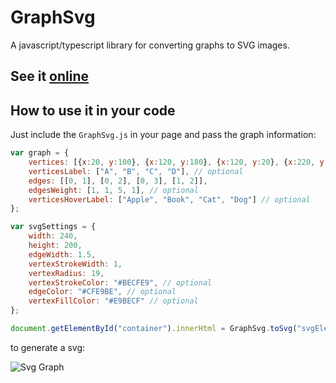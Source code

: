 # GraphSvg
A javascript/typescript library for converting graphs to SVG images.

## See it [online](http://reza1024.github.io/GraphSvg/)

## How to use it in your code
Just include the `GraphSvg.js` in your page and pass the graph information:

``` javascript
var graph = {
	vertices: [{x:20, y:100}, {x:120, y:180}, {x:120, y:20}, {x:220, y: 100}],
	verticesLabel: ["A", "B", "C", "D"], // optional
	edges: [[0, 1], [0, 2], [0, 3], [1, 2]],
	edgesWeight: [1, 1, 5, 1], // optional
	verticesHoverLabel: ["Apple", "Book", "Cat", "Dog"] // optional
};

var svgSettings = {
	width: 240,
	height: 200,
	edgeWidth: 1.5,
	vertexStrokeWidth: 1,
	vertexRadius: 19,
	vertexStrokeColor: "#BECFE9", // optional
	edgeColor: "#CFE9BE", // optional
	vertexFillColor: "#E9BECF" // optional
};

document.getElementById("container").innerHtml = GraphSvg.toSvg("svgElementId", graph, settings);
```

to generate a svg:

![Svg Graph](http://reza1024.github.io/GraphSvg/GraphSvg.svg)
